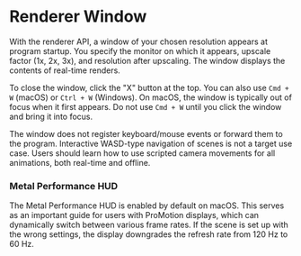 # Renderer Window

With the renderer API, a window of your chosen resolution appears at program startup. You specify the monitor on which it appears, upscale factor (1x, 2x, 3x), and resolution after upscaling. The window displays the contents of real-time renders.

To close the window, click the "X" button at the top. You can also use `Cmd + W` (macOS) or `Ctrl + W` (Windows). On macOS, the window is typically out of focus when it first appears. Do not use `Cmd + W` until you click the window and bring it into focus.

The window does not register keyboard/mouse events or forward them to the program. Interactive WASD-type navigation of scenes is not a target use case. Users should learn how to use scripted camera movements for all animations, both real-time and offline.

### Metal Performance HUD

The Metal Performance HUD is enabled by default on macOS. This serves as an important guide for users with ProMotion displays, which can dynamically switch between various frame rates. If the scene is set up with the wrong settings, the display downgrades the refresh rate from 120 Hz to 60 Hz.
